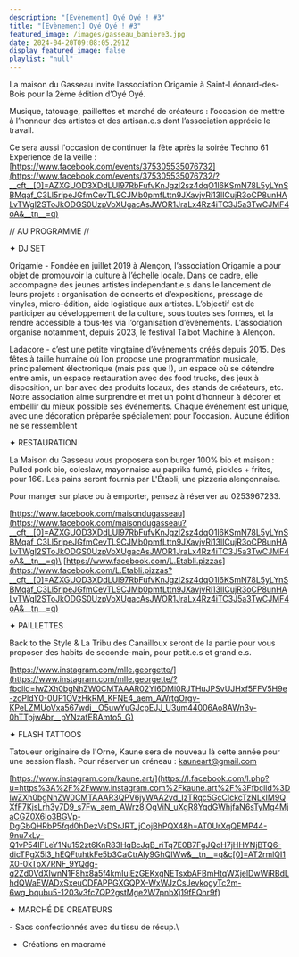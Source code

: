 ```yaml
---
description: "[Evènement] Oyé Oyé ! #3"
title: "[Evènement] Oyé Oyé ! #3"
featured_image: /images/gasseau_baniere3.jpg
date: 2024-04-20T09:08:05.291Z
display_featured_image: false
playlist: "null"
---
```

La maison du Gasseau invite l’association Origamie à Saint-Léonard-des-Bois pour la 2ème édition d’Oyé Oyé.

Musique, tatouage, paillettes et marché de créateurs : l’occasion de mettre à l’honneur des artistes et des artisan.e.s dont l’association apprécie le travail.

<!--more-->

Ce sera aussi l'occasion de continuer la fête après la soirée Techno 61 Experience de la veille : [https://www.facebook.com/events/375305535076732](https://www.facebook.com/events/375305535076732/?__cft__[0]=AZXGUOD3XDdLUl97RbFufvKnJgzl2sz4dqO1l6KSmN78L5yLYnSBMqaf_C3Ll5ripeJGfmCevTL9CJMb0pmfLttn9JXavjvRi13lICujR3oCP8unHALvTWgI2SToJkODGS0UzpVoXUgacAsJWOR1JraLx4Rz4iTC3J5a3TwCJMF4oA&__tn__=q)

// AU PROGRAMME //

✦ DJ SET

Origamie - Fondée en juillet 2019 à Alençon, l’association Origamie a pour objet de promouvoir la culture à l’échelle locale. Dans ce cadre, elle accompagne des jeunes artistes indépendant.e.s dans le lancement de leurs projets : organisation de concerts et d’expositions, pressage de vinyles, micro-édition, aide logistique aux artistes. L’objectif est de participer au développement de la culture, sous toutes ses formes, et la rendre accessible à tous·tes via l’organisation d’événements. L’association organise notamment, depuis 2023, le festival Talbot Machine à Alençon.

Ladacore - c’est une petite vingtaine d’événements créés depuis 2015. Des fêtes à taille humaine où l’on propose une programmation musicale, principalement électronique (mais pas que !), un espace où se détendre entre amis, un espace restauration avec des food trucks, des jeux à disposition, un bar avec des produits locaux, des stands de créateurs, etc.\
Notre association aime surprendre et met un point d’honneur à décorer et embellir du mieux possible ses événements. Chaque événement est unique, avec une décoration préparée spécialement pour l’occasion. Aucune édition ne se ressemblent

✦ RESTAURATION

La Maison du Gasseau vous proposera son burger 100% bio et maison : Pulled pork bio, coleslaw, mayonnaise au paprika fumé, pickles + frites, pour 16€. Les pains seront fournis par L'Établi, une pizzeria alençonnaise.

Pour manger sur place ou à emporter, pensez à réserver au 0253967233.

[https://www.facebook.com/maisondugasseau](https://www.facebook.com/maisondugasseau?__cft__[0]=AZXGUOD3XDdLUl97RbFufvKnJgzl2sz4dqO1l6KSmN78L5yLYnSBMqaf_C3Ll5ripeJGfmCevTL9CJMb0pmfLttn9JXavjvRi13lICujR3oCP8unHALvTWgI2SToJkODGS0UzpVoXUgacAsJWOR1JraLx4Rz4iTC3J5a3TwCJMF4oA&__tn__=q)\
[https://www.facebook.com/L.Etabli.pizzas](https://www.facebook.com/L.Etabli.pizzas?__cft__[0]=AZXGUOD3XDdLUl97RbFufvKnJgzl2sz4dqO1l6KSmN78L5yLYnSBMqaf_C3Ll5ripeJGfmCevTL9CJMb0pmfLttn9JXavjvRi13lICujR3oCP8unHALvTWgI2SToJkODGS0UzpVoXUgacAsJWOR1JraLx4Rz4iTC3J5a3TwCJMF4oA&__tn__=q)

✦ PAILLETTES

Back to the Style & La Tribu des Canailloux seront de la partie pour vous proposer des habits de seconde-main, pour petit.e.s et grand.e.s.

[https://www.instagram.com/mlle.georgette/](https://www.instagram.com/mlle.georgette/?fbclid=IwZXh0bgNhZW0CMTAAAR02YI6DMi0RJTHuJPSvUJHxf5FFV5H9e-zoPldY0-0UP1OVzHkRM_KFNE4_aem_AWrtgOrgv-KPeLZMUoVxa567wdj__O5uwYuGJcpEJJ_U3um44006Ao8AWn3v-0hTTpjwAbr__pYNzafEBAmto5_G)

✦ FLASH TATTOOS

Tatoueur originaire de l'Orne, Kaune sera de nouveau là cette année pour une session flash. Pour réserver un créneau : kauneart@gmail.com

[https://www.instagram.com/kaune.art/](https://l.facebook.com/l.php?u=https%3A%2F%2Fwww.instagram.com%2Fkaune.art%2F%3Ffbclid%3DIwZXh0bgNhZW0CMTAAAR3QPV6jyWAA2vd_IzTRqc5GcCIckcTzNLkIM9QXfF7KjsLrh3y7D9_s7Fw_aem_AWrz8jOgViN_uXgR8YqdGWhjfaN6sTyMg4MjaCGZ0X6Io3BGVp-DgGbQHRbP5fqd0hDezVsDSrJRT_jCojBhPQX4&h=AT0UrXqQEMP44-9nu7xLy-Q1vP54IFLeY1Nu152zt6KnR83HqBcJqB_riTq7E0B7FgJQoH7jHHYNjBTQ6-dicTPgX5i3_hEQFtuhtkFe5b3CaCtrAly9GhQIWw&__tn__=q&c[0]=AT2rmlQI1X0-0kTpX7RNF_9YQdg-q2Zd0VdXIwnN1F8hx8a5f4kmIuiEzGEKxgNETsxbAFBmHtqWXjelDwWiRBdLhdQWaEWADxSxeuCDFAPPGXGQPX-WxWJzCsJevkogyTc2m-6wg_bqubu5-1203v3fc7QP2gstMge2W7pnbXj19fEQhr9f)

✦ MARCHÉ DE CREATEURS

\- Sacs confectionnés avec du tissu de récup.\
- Créations en macramé

